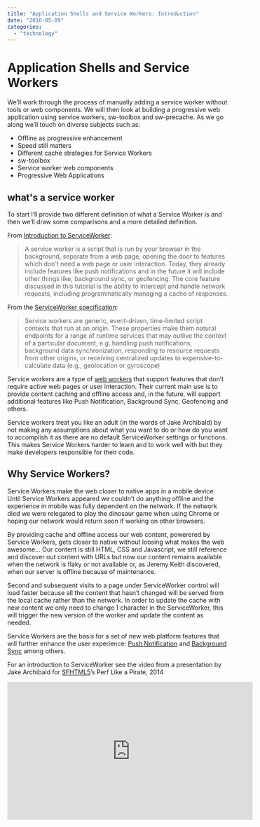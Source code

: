```yaml
---
title: "Application Shells and Service Workers: Introduction"
date: "2016-05-09"
categories: 
  - "technology"
---
```


# Application Shells and Service Workers

We’ll work through the process of manually adding a service worker without tools or web components. We will then look at building a progressive web application using service workers, sw-toolbox and sw-precache. As we go along we’ll touch on diverse subjects such as:

- Offline as progressive enhancement
- Speed still matters
- Different cache strategies for Service Workers
- sw-toolbox
- Service worker web components
- Progressive Web Applications

## what's a service worker

To start I’ll provide two different definition of what a Service Worker is and then we’ll draw some comparisons and a more detailed definition.

From [Introduction to ServiceWorker](http://www.html5rocks.com/en/tutorials/service-worker/introduction/):

> A service worker is a script that is run by your browser in the background, separate from a web page, opening the door to features which don't need a web page or user interaction. Today, they already include features like push notifications and in the future it will include other things like, background sync, or geofencing. The core feature discussed in this tutorial is the ability to intercept and handle network requests, including programmatically managing a cache of responses.

From the [ServiceWorker specification](https://www.w3.org/TR/service-workers/):

> Service workers are generic, event-driven, time-limited script contexts that run at an origin. These properties make them natural endpoints for a range of runtime services that may outlive the context of a particular document, e.g. handling push notifications, background data synchronization, responding to resource requests from other origins, or receiving centralized updates to expensive-to-calculate data (e.g., geolocation or gyroscope)

Service workers are a type of [web workers](https://www.w3.org/TR/workers/) that support features that don’t require active web pages or user interaction. Their current main use is to provide content caching and offline access and, in the future, will support additional features like Push Notification, Background Sync, Geofencing and others.

Service workers treat you like an adult (in the words of Jake Archibald) by not making any assumptions about what you want to do or how do you want to accomplish it as there are no default ServiceWorker settings or functions. This makes Service Workers harder to learn and to work well with but they make developers responsible for their code.

## Why Service Workers?

Service Workers make the web closer to native apps in a mobile device. Until Service Workers appeared we couldn’t do anything offline and the experience in mobile was fully dependent on the network. If the network died we were relegated to play the dinosaur game when using Chrome or hoping our network would return soon if working on other browsers.

By providing cache and offline access our web content, powerered by Service Workers, gets closer to native without loosing what makes the web awesome… Our content is still HTML, CSS and Javascript, we still reference and discover out content with URLs but now our content remains available when the network is flaky or not available or, as Jeremy Keith discovered, when our server is offline because of maintenance.

Second and subsequent visits to a page under ServiceWorker control will load faster because all the content that hasn’t changed will be served from the local cache rather than the network. In order to update the cache with new content we only need to change 1 character in the ServiceWorker, this will trigger the new version of the worker and update the content as needed.

Service Workers are the basis for a set of new web platform features that will further enhance the user experience: [Push Notification](https://developers.google.com/web/updates/2015/03/push-notifications-on-the-open-web?hl=en) and [Background Sync](https://developers.google.com/web/updates/2015/12/background-sync?hl=en) among others.

For an introduction to ServiceWorker see the video from a presentation by Jake Archibald for [SFHTML5](http://www.meetup.com/sfhtml5/)’s Perf Like a Pirate, 2014

<iframe width="560" height="315" src="https://www.youtube.com/embed/Rr2vXDIVerI?rel=0" frameborder="0" allowfullscreen="allowfullscreen"></iframe>

